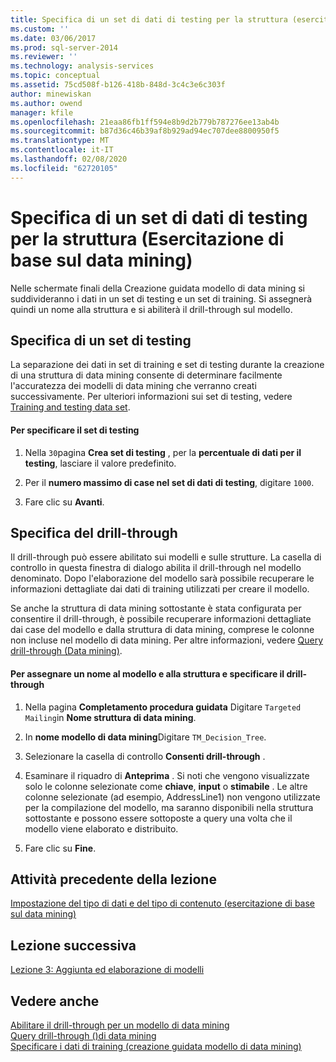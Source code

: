```yaml
---
title: Specifica di un set di dati di testing per la struttura (esercitazione di base sul data mining) | Microsoft Docs
ms.custom: ''
ms.date: 03/06/2017
ms.prod: sql-server-2014
ms.reviewer: ''
ms.technology: analysis-services
ms.topic: conceptual
ms.assetid: 75cd508f-b126-418b-848d-3c4c3e6c303f
author: minewiskan
ms.author: owend
manager: kfile
ms.openlocfilehash: 21eaa86fb1ff594e8b9d2b779b787276ee13ab4b
ms.sourcegitcommit: b87d36c46b39af8b929ad94ec707dee8800950f5
ms.translationtype: MT
ms.contentlocale: it-IT
ms.lasthandoff: 02/08/2020
ms.locfileid: "62720105"
---
```

# <a name="specifying-a-testing-data-set-for-the-structure-basic-data-mining-tutorial"></a>Specifica di un set di dati di testing per la struttura (Esercitazione di base sul data mining)
  Nelle schermate finali della Creazione guidata modello di data mining si suddivideranno i dati in un set di testing e un set di training. Si assegnerà quindi un nome alla struttura e si abiliterà il drill-through sul modello.  
  
## <a name="specifying-a-testing-set"></a>Specifica di un set di testing  
 La separazione dei dati in set di training e set di testing durante la creazione di una struttura di data mining consente di determinare facilmente l'accuratezza dei modelli di data mining che verranno creati successivamente. Per ulteriori informazioni sui set di testing, vedere [Training and testing data set](../../2014/analysis-services/data-mining/training-and-testing-data-sets.md).  
  
#### <a name="to-specify-the-testing-set"></a>Per specificare il set di testing  
  
1.  Nella `30`pagina **Crea set di testing** , per la **percentuale di dati per il testing**, lasciare il valore predefinito.  
  
2.  Per il **numero massimo di case nel set di dati di testing**, digitare `1000`.  
  
3.  Fare clic su **Avanti**.  
  
## <a name="specifying-drillthrough"></a>Specifica del drill-through  
 Il drill-through può essere abilitato sui modelli e sulle strutture. La casella di controllo in questa finestra di dialogo abilita il drill-through nel modello denominato. Dopo l'elaborazione del modello sarà possibile recuperare le informazioni dettagliate dai dati di training utilizzati per creare il modello.  
  
 Se anche la struttura di data mining sottostante è stata configurata per consentire il drill-through, è possibile recuperare informazioni dettagliate dai case del modello e dalla struttura di data mining, comprese le colonne non incluse nel modello di data mining. Per altre informazioni, vedere [Query drill-through &#40;Data mining&#41;](../../2014/analysis-services/data-mining/drillthrough-queries-data-mining.md).  
  
#### <a name="to-name-the-model-and-structure-and-specify-drillthrough"></a>Per assegnare un nome al modello e alla struttura e specificare il drill-through  
  
1.  Nella pagina **Completamento procedura guidata** Digitare `Targeted Mailing`in **Nome struttura di data mining**.  
  
2.  In **nome modello di data mining**Digitare `TM_Decision_Tree`.  
  
3.  Selezionare la casella di controllo **Consenti drill-through** .  
  
4.  Esaminare il riquadro di **Anteprima** . Si noti che vengono visualizzate solo le colonne selezionate come **chiave**, **input** o **stimabile** . Le altre colonne selezionate (ad esempio, AddressLine1) non vengono utilizzate per la compilazione del modello, ma saranno disponibili nella struttura sottostante e possono essere sottoposte a query una volta che il modello viene elaborato e distribuito.  
  
5.  Fare clic su **Fine**.  
  
## <a name="previous-task-in-lesson"></a>Attività precedente della lezione  
 [Impostazione del tipo di dati e del tipo di contenuto &#40;esercitazione di base sul data mining&#41;](../../2014/tutorials/specifying-the-data-type-and-content-type-basic-data-mining-tutorial.md)  
  
## <a name="next-lesson"></a>Lezione successiva  
 [Lezione 3: Aggiunta ed elaborazione di modelli](../../2014/tutorials/lesson-3-adding-and-processing-models.md)  
  
## <a name="see-also"></a>Vedere anche  
 [Abilitare il drill-through per un modello di data mining](../../2014/analysis-services/data-mining/enable-drillthrough-for-a-mining-model.md)   
 [Query drill-through &#40;&#41;di data mining](../../2014/analysis-services/data-mining/drillthrough-queries-data-mining.md)   
 [Specificare i dati di training &#40;creazione guidata modello di data mining&#41;](../../2014/analysis-services/specify-the-training-data-data-mining-wizard.md)  
  
  
